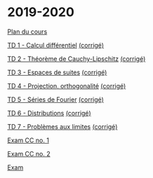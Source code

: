 # 2019-2020

[Plan du cours](https://nbviewer.jupyter.org/github/jbcaillau/mi2/blob/master/cm.ipynb?flush_cache=true)

[TD 1 - Calcul différentiel](td1/td1.pdf) [(corrigé)](td1/td1-corr.pdf)

[TD 2 - Théorème de
Cauchy-Lipschitz](https://nbviewer.jupyter.org/github/jbcaillau/mi2/blob/master/td2/td2.ipynb?flush_cache=true) [(corrigé)](td2/td2-corr.pdf)

[TD 3 - Espaces de suites](td3/td3.pdf) [(corrigé)](td3/td3-corr.pdf)

[TD 4 - Projection, orthogonalité](td4/td4.pdf) [(corrigé)](td4/td4-corr.pdf)

[TD 5 - Séries de Fourier](td5/td5.pdf) [(corrigé)](td5/td5-corr.pdf)

[TD 6 - Distributions](td6/td6.pdf) [(corrigé)](td6/td6-corr.pdf)

[TD 7 - Problèmes aux limites](td7/td7.pdf) [(corrigé)](td7/td7-corr.pdf)

[Exam CC no. 1](exam-cc1-old/exam-cc1.pdf)

[Exam CC no. 2](exam-cc2-old/exam-cc2.pdf)

[Exam](exam/exam.pdf)
